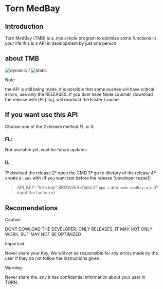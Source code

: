 # Torn MedBay

## Introduction 

Torn MedBay (TMB) is a .mjs simple program to optimize some functions in your life
this is a API in development by just one person

## about TMB

![dynamic](https://img.shields.io/github/package-json/version/Eloazy/TornInterface?style=plastic) / ![static](https://img.shields.io/badge/progress-developing-green?style=plastic)

> [!NOTE]
> the API is still being made, it is possible that some pushes will have critical errors, use only the RELEASES.
> If you dont have Node Laucher, download the release with [FL] tag, will dowload the Faster Laucher

## If you want use this API

Choose one of the 2 release method
FL or IL

### FL: 
Not available yet, wait for future updates

### IL
1º dowload the release
2º open the CMD
3º go to diretory of the release
4º create a `.env` with (if you want test before the release [developer tester])
> API_KEY="torn key"
> BROWSER=false
5º `npm i` and `node medBay.mjs`
6º input the faction id

## Recomendations

> [!CAUTION]
> DONT DOWLOAD THE DEVELOPER, ONLY RELEASES, IT MAY NOT ONLY WORK, BUT MAY NOT BE OPTIMIZED

> [!IMPORTANT]
> Never share your Key, We will not be responsible for any errors made by the user if they do not follow the instructions given.

> [!WARNING]
> Never share the *.env* it has confidential information about your user in TORN.
